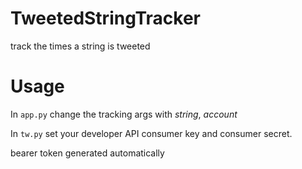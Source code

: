 # TweetedStringTracker
track the times a string is tweeted

# Usage

In `app.py` change the tracking args with *string*, *account*

In `tw.py` set your developer API consumer key and consumer secret.

bearer token generated automatically
